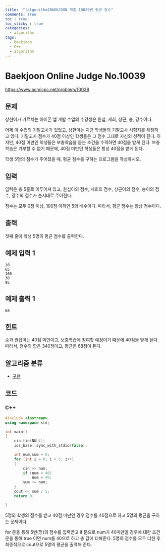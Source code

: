```yaml
---
title:  "[algorithm]BAEKJOON 백준 10039번 평균 점수"
comments: true
toc : true
toc_sticky : true
categories:
  - algorithm
tags:
  - Baekjoon
  - C++
  - algorithm
---
```


# Baekjoon Online Judge No.10039

<https://www.acmicpc.net/problem/10039>

## 문제

상현이가 가르치는 아이폰 앱 개발 수업의 수강생은 원섭, 세희, 상근, 숭, 강수이다.

어제 이 수업의 기말고사가 있었고, 상현이는 지금 학생들의 기말고사 시험지를 채점하고 있다. 기말고사 점수가 40점 이상인 학생들은 그 점수 그대로 자신의 성적이 된다. 하지만, 40점 미만인 학생들은 보충학습을 듣는 조건을 수락하면 40점을 받게 된다. 보충학습은 거부할 수 없기 때문에, 40점 미만인 학생들은 항상 40점을 받게 된다.

학생 5명의 점수가 주어졌을 때, 평균 점수를 구하는 프로그램을 작성하시오.

## 입력

입력은 총 5줄로 이루어져 있고, 원섭이의 점수, 세희의 점수, 상근이의 점수, 숭이의 점수, 강수의 점수가 순서대로 주어진다.

점수는 모두 0점 이상, 100점 이하인 5의 배수이다. 따라서, 평균 점수는 항상 정수이다. 

## 출력

첫째 줄에 학생 5명의 평균 점수를 출력한다.

## 예제 입력 1 

```
10
65
100
30
95
```

## 예제 출력 1 

```
68
```

## 힌트

숭과 원섭이는 40점 미만이고, 보충학습에 참여할 예정이기 때문에 40점을 받게 된다. 따라서, 점수의 합은 340점이고, 평균은 68점이 된다.

## 알고리즘 분류

- [구현](https://www.acmicpc.net/problem/tag/구현)

  

## 코드	

### C++

```c++
#include <iostream>
using namespace std;

int main()
{
	cin.tie(NULL);
	ios_base::sync_with_stdio(false);

	int num,sum = 0;
	for (int i = 0; i < 5; i++)
	{
		cin >> num;
		if (num < 40)
			num = 40;
		sum += num;
	}
	cout << sum / 5;
	return 0;

}
```

5명의 학생의 점수를 받고 40점 미만인 경우 점수를 40점으로 하고 5명의 평균을 구하는 문제이다.

for 문을 통해 5번(명)의 점수를 입력받고 if 문으로 num가 40미만일 경우에 대한 조건문을 통해 true 이면 num를 40으로 하고 총 값에 더해준다. 5명의 점수를 모두 더한 후 최종적으로 cout으로 5명의 평균을 출력해 준다.